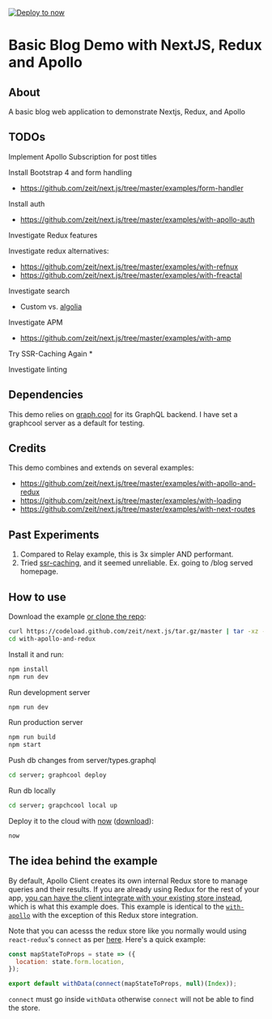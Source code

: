 [![Deploy to now](https://deploy.now.sh/static/button.svg)](https://deploy.now.sh/?repo=https://github.com/zeit/next.js/tree/master/examples/with-apollo-and-redux)

# Basic Blog Demo with NextJS, Redux and Apollo

## About

A basic blog web application to demonstrate Nextjs, Redux, and Apollo

## TODOs

Implement Apollo Subscription for post titles

Install Bootstrap 4 and form handling
* https://github.com/zeit/next.js/tree/master/examples/form-handler

Install auth
* https://github.com/zeit/next.js/tree/master/examples/with-apollo-auth

Investigate Redux features

Investigate redux alternatives:
* https://github.com/zeit/next.js/tree/master/examples/with-refnux
* https://github.com/zeit/next.js/tree/master/examples/with-freactal

Investigate search
* Custom vs. [algolia](https://github.com/zeit/next.js/tree/master/examples/with-algolia-react-instantsearch)

Investigate APM
* https://github.com/zeit/next.js/tree/master/examples/with-amp

Try SSR-Caching Again
* 

Investigate linting



## Dependencies

This demo relies on [graph.cool](https://www.graph.cool) for its GraphQL backend. I have set a graphcool server as a default for testing.

## Credits

This demo combines and extends on several examples:
* https://github.com/zeit/next.js/tree/master/examples/with-apollo-and-redux
* https://github.com/zeit/next.js/tree/master/examples/with-loading
* https://github.com/zeit/next.js/tree/master/examples/with-next-routes

## Past Experiments

1. Compared to Relay example, this is 3x simpler AND performant.
2. Tried [ssr-caching](https://github.com/zeit/next.js/tree/master/examples/ssr-caching), and it seemed unreliable. Ex. going to /blog served homepage.

## How to use

Download the example [or clone the repo](https://github.com/zeit/next.js):

```bash
curl https://codeload.github.com/zeit/next.js/tar.gz/master | tar -xz --strip=2 next.js-master/examples/with-apollo-and-redux
cd with-apollo-and-redux
```

Install it and run:

```bash
npm install
npm run dev
```

Run development server
```bash
npm run dev
```

Run production server
```bash
npm run build
npm start
```

Push db changes from server/types.graphql
```bash
cd server; graphcool deploy
```

Run db locally
```bash
cd server; grapchcool local up
```


Deploy it to the cloud with [now](https://zeit.co/now) ([download](https://zeit.co/download)):

```bash
now
```



## The idea behind the example
By default, Apollo Client creates its own internal Redux store to manage queries and their results. If you are already using Redux for the rest of your app, [you can have the client integrate with your existing store instead](http://dev.apollodata.com/react/redux.html), which is what this example does. This example is identical to the [`with-apollo`](https://github.com/zeit/next.js/tree/master/examples/with-apollo) with the exception of this Redux store integration. 

Note that you can acesss the redux store like you normally would using `react-redux`'s `connect` as per [here](http://dev.apollodata.com/react/redux.html#using-connect). Here's a quick example:

```js
const mapStateToProps = state => ({
  location: state.form.location,
});

export default withData(connect(mapStateToProps, null)(Index));
```

`connect` must go inside `withData` otherwise `connect` will not be able to find the store. 

